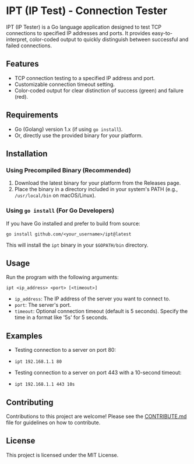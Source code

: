 # IPT (IP Test) - Connection Tester

IPT (IP Tester) is a Go language application designed to test TCP connections to specified IP addresses and ports. It provides easy-to-interpret, color-coded output to quickly distinguish between successful and failed connections.

## Features

- TCP connection testing to a specified IP address and port.
- Customizable connection timeout setting.
- Color-coded output for clear distinction of success (green) and failure (red).

## Requirements

- Go (Golang) version 1.x (if using `go install`).
- Or, directly use the provided binary for your platform.

## Installation

### Using Precompiled Binary (Recommended)

1.  Download the latest binary for your platform from the Releases page.
2.  Place the binary in a directory included in your system's PATH (e.g., `/usr/local/bin` on macOS/Linux).

### Using `go install` (For Go Developers)

If you have Go installed and prefer to build from source:

`go install github.com/<your_username>/ipt@latest`

This will install the `ipt` binary in your `$GOPATH/bin` directory.

## Usage

Run the program with the following arguments:

`ipt <ip_address> <port> [<timeout>]`

- `ip_address`: The IP address of the server you want to connect to.
- `port`: The server's port.
- `timeout`: Optional connection timeout (default is 5 seconds). Specify the time in a format like '5s' for 5 seconds.

## Examples

- Testing connection to a server on port 80:
- `ipt 192.168.1.1 80`

- Testing connection to a server on port 443 with a 10-second timeout:
- `ipt 192.168.1.1 443 10s`

## Contributing

Contributions to this project are welcome! Please see the [CONTRIBUTE.md](https://chat.openai.com/g/CONTRIBUTE.md) file for guidelines on how to contribute.

## License

This project is licensed under the MIT License.
